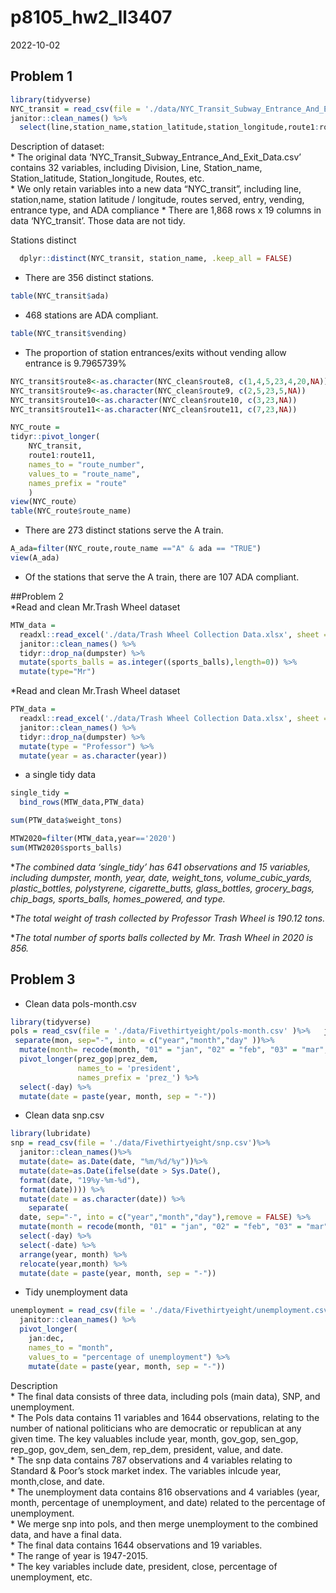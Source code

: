p8105_hw2_ll3407
================
2022-10-02

## Problem 1

``` r
library(tidyverse)
NYC_transit = read_csv(file = './data/NYC_Transit_Subway_Entrance_And_Exit_Data.csv') %>% 
janitor::clean_names() %>% 
  select(line,station_name,station_latitude,station_longitude,route1:route11, entrance_type, entry, vending, ada) %>%     mutate(entry=if_else(entry=="NO",FALSE,TRUE)) 
```

Description of dataset:  
\* The original data ‘NYC_Transit_Subway_Entrance_And_Exit_Data.csv’
contains 32 variables, including Division, Line, Station_name,
Station_latitude, Station_longitude, Routes, etc.  
\* We only retain variables into a new data “NYC_transit”, including
line, station,name, station latitude / longitude, routes served, entry,
vending, entrance type, and ADA compliance \* There are 1,868 rows x 19
columns in data ‘NYC_transit’. Those data are not tidy.

Stations distinct

``` r
  dplyr::distinct(NYC_transit, station_name, .keep_all = FALSE)
```

-   There are 356 distinct stations.

``` r
table(NYC_transit$ada)
```

-   468 stations are ADA compliant.

``` r
table(NYC_transit$vending)
```

-   The proportion of station entrances/exits without vending allow
    entrance is 9.7965739%

``` r
NYC_transit$route8<-as.character(NYC_clean$route8, c(1,4,5,23,4,20,NA))
NYC_transit$route9<-as.character(NYC_clean$route9, c(2,5,23,5,NA))
NYC_transit$route10<-as.character(NYC_clean$route10, c(3,23,NA))
NYC_transit$route11<-as.character(NYC_clean$route11, c(7,23,NA))

NYC_route =
tidyr::pivot_longer(
    NYC_transit,
    route1:route11,
    names_to = "route_number",
    values_to = "route_name",
    names_prefix = "route"
    )
view(NYC_route）
table(NYC_route$route_name)
```

-   There are 273 distinct stations serve the A train.

``` r
A_ada=filter(NYC_route,route_name =="A" & ada == "TRUE")
view(A_ada)
```

-   Of the stations that serve the A train, there are 107 ADA compliant.

\##Problem 2  
\*Read and clean Mr.Trash Wheel dataset

``` r
MTW_data = 
  readxl::read_excel('./data/Trash Wheel Collection Data.xlsx', sheet = 'Mr. Trash Wheel', range = "A2:N550") %>% 
  janitor::clean_names() %>% 
  tidyr::drop_na(dumpster) %>% 
  mutate(sports_balls = as.integer((sports_balls),length=0)) %>% 
  mutate(type="Mr")
```

\*Read and clean Mr.Trash Wheel dataset

``` r
PTW_data = 
  readxl::read_excel('./data/Trash Wheel Collection Data.xlsx', sheet = 'Professor Trash Wheel', range = "A2:M97") %>% 
  janitor::clean_names() %>% 
  tidyr::drop_na(dumpster) %>% 
  mutate(type = "Professor") %>% 
  mutate(year = as.character(year))
```

-   a single tidy data

``` r
single_tidy = 
  bind_rows(MTW_data,PTW_data)

sum(PTW_data$weight_tons)

MTW2020=filter(MTW_data,year=='2020')
sum(MTW2020$sports_balls)
```

\**The combined data ‘single_tidy’ has 641 observations and 15
variables, including dumpster, month, year, date, weight_tons,
volume_cubic_yards, plastic_bottles, polystyrene, cigarette_butts,
glass_bottles, grocery_bags, chip_bags, sports_balls, homes_powered, and
type.*

\**The total weight of trash collected by Professor Trash Wheel is
190.12 tons.*

\**The total number of sports balls collected by Mr. Trash Wheel in 2020
is 856.*

## Problem 3

-   Clean data pols-month.csv

``` r
library(tidyverse)
pols = read_csv(file = './data/Fivethirtyeight/pols-month.csv' )%>%   janitor::clean_names() %>% 
 separate(mon, sep="-", into = c("year","month","day" ))%>% 
  mutate(month= recode(month, "01" = "jan", "02" = "feb", "03" = "mar", "04" = "apr", "05" = "may", "06" = "jun", "07" = "jul", "08" = "aug", "09" = "sep", "10" = "oct", "11" = "nov", "12" = "dec")) %>% 
  pivot_longer(prez_gop|prez_dem,
               names_to = 'president',
               names_prefix = 'prez_') %>% 
  select(-day) %>% 
  mutate(date = paste(year, month, sep = "-"))
```

-   Clean data snp.csv

``` r
library(lubridate)
snp = read_csv(file = './data/Fivethirtyeight/snp.csv')%>% 
  janitor::clean_names()%>%
  mutate(date= as.Date(date, "%m/%d/%y"))%>% 
  mutate(date=as.Date(ifelse(date > Sys.Date(), 
  format(date, "19%y-%m-%d"), 
  format(date)))) %>% 
  mutate(date = as.character(date)) %>% 
    separate(
  date, sep="-", into = c("year","month","day"),remove = FALSE) %>% 
  mutate(month = recode(month, "01" = "jan", "02" = "feb", "03" = "mar", "04" = "apr", "05" = "may", "06" = "jun", "07" = "jul", "08" = "aug", "09" = "sep", "10" = "oct", "11" = "nov", "12" = "dec")) %>%
  select(-day) %>% 
  select(-date) %>% 
  arrange(year, month) %>% 
  relocate(year,month) %>% 
  mutate(date = paste(year, month, sep = "-"))
```

-   Tidy unemployment data

``` r
unemployment = read_csv(file = './data/Fivethirtyeight/unemployment.csv')%>% 
  janitor::clean_names() %>% 
  pivot_longer(
    jan:dec,
    names_to = "month",
    values_to = "percentage of unemployment") %>% 
    mutate(date = paste(year, month, sep = "-"))
```

Description  
\* The final data consists of three data, including pols (main data),
SNP, and unemployment.  
\* The Pols data contains 11 variables and 1644 observations, relating
to the number of national politicians who are democratic or republican
at any given time. The key valuables include year, month, gov_gop,
sen_gop, rep_gop, gov_dem, sen_dem, rep_dem, president, value, and
date.  
\* The snp data contains 787 observations and 4 variables relating to
Standard & Poor’s stock market index. The variables inlcude year,
month,close, and date.  
\* The unemployment data contains 816 observations and 4 variables
(year, month, percentage of unemployment, and date) related to the
percentage of unemployment.  
\* We merge snp into pols, and then merge unemployment to the combined
data, and have a final data.  
\* The final data contains 1644 observations and 19 variables.  
\* The range of year is 1947-2015.  
\* The key variables include date, president, close, percentage of
unemployment, etc.
